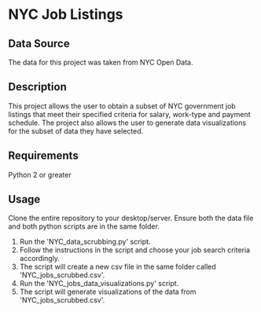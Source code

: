 # NYC Job Listings

## Data Source
The data for this project was taken from NYC Open Data.

## Description
This project allows the user to obtain a subset of NYC government job listings that meet their specified criteria for salary, work-type and payment schedule. The project also allows the user to generate data visualizations for the subset of data they have selected.

## Requirements
Python 2 or greater

## Usage
Clone the entire repository to your desktop/server. Ensure both the data file and both python scripts are in the same folder.

1. Run the 'NYC_data_scrubbing.py' script.
2. Follow the instructions in the script and choose your job search criteria accordingly.
3. The script will create a new csv file in the same folder called 'NYC_jobs_scrubbed.csv'.
4. Run the 'NYC_jobs_data_visualizations.py' script.
5. The script will generate visualizations of the data from 'NYC_jobs_scrubbed.csv'.
